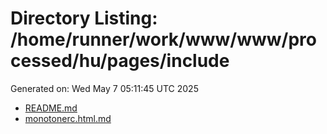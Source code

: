 # Directory Listing: /home/runner/work/www/www/processed/hu/pages/include
Generated on: Wed May  7 05:11:45 UTC 2025

- [README.md](README.md)
- [monotonerc.html.md](monotonerc.html.md)
